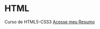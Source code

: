 # HTML
 Curso de HTML5-CSS3
 <a href="file:///C:/Users/MARCELO/Documents/estudos/HTML/desafios/HTML-CSS-USADOS/tags-propriedades.html">Acesse meu Resumo</a>